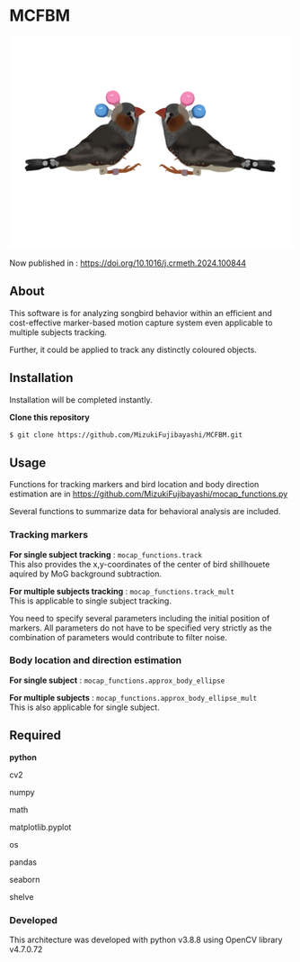 # MCFBM
<p align="center"><img src="https://github.com/MizukiFujibayashi/MCFBM/blob/main/zebra1.png"></p>

Now published in : https://doi.org/10.1016/j.crmeth.2024.100844



## About

This software is for analyzing songbird behavior within an efficient and cost-effective marker-based motion capture system even applicable to multiple subjects tracking.

Further, it could be applied to track any distinctly coloured objects.


## Installation

Installation will be completed instantly.

**Clone this repository**

```bash
$ git clone https://github.com/MizukiFujibayashi/MCFBM.git
```

## Usage

Functions for tracking markers and bird location and body direction estimation are in https://github.com/MizukiFujibayashi/mocap_functions.py

Several functions to summarize data for behavioral analysis are included.

### Tracking markers

**For single subject tracking** : `mocap_functions.track`  
This also provides the x,y-coordinates of the center of bird shillhouete aquired by MoG background subtraction.

**For multiple subjects tracking** : `mocap_functions.track_mult`  
This is applicable to single subject tracking. 

You need to specify several parameters including the initial position of markers. All parameters do not have to be specified very strictly as the combination of parameters would contribute to filter noise.

### Body location and direction estimation

**For single subject** : `mocap_functions.approx_body_ellipse`  

**For multiple subjects** : `mocap_functions.approx_body_ellipse_mult`  
This is also applicable for single subject. 

## Required

**python**

cv2

numpy

math

matplotlib.pyplot

os

pandas

seaborn

shelve

### Developed

This architecture was developed with python v3.8.8 using OpenCV library v4.7.0.72 
